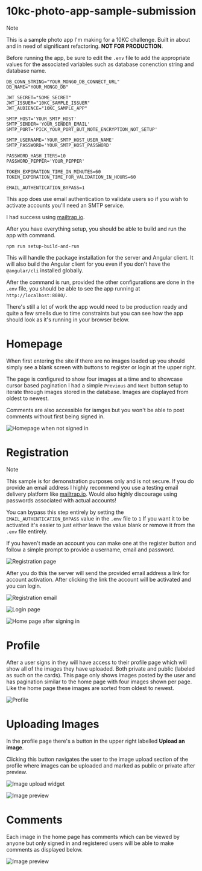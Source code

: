 # 10kc-photo-app-sample-submission

> [!NOTE]
> This is a sample photo app I'm making for a 10KC challenge. Built in about and in need of significant refactoring. **NOT FOR PRODUCTION**.


Before running the app, be sure to edit the `.env` file to add the appropriate values for the associated variables such as database conenction string and database name.

```
DB_CONN_STRING="YOUR_MONGO_DB_CONNECT_URL"
DB_NAME="YOUR_MONGO_DB"

JWT_SECRET="SOME_SECRET"
JWT_ISSUER="10KC_SAMPLE_ISSUER"
JWT_AUDIENCE="10KC_SAMPLE_APP"

SMTP_HOST='YOUR_SMTP_HOST'
SMTP_SENDER='YOUR_SENDER_EMAIL'
SMTP_PORT='PICK_YOUR_PORT_BUT_NOTE_ENCRYPTION_NOT_SETUP'

SMTP_USERNAME='YOUR_SMTP_HOST_USER_NAME'
SMTP_PASSWORD='YOUR_SMTP_HOST_PASSWORD'

PASSWORD_HASH_ITERS=10
PASSWORD_PEPPER='YOUR_PEPPER'

TOKEN_EXPIRATION_TIME_IN_MINUTES=60
TOKEN_EXPIRATION_TIME_FOR_VALIDATION_IN_HOURS=60

EMAIL_AUTHENTICATION_BYPASS=1
```

This app does use email authentication to validate users so if you wish to activate accounts you'll need an SMTP service.

I had success using [mailtrap.io](https://mailtrap.io).

After you have everything setup, you should be able to build and run the app with command.

```
npm run setup-build-and-run
```

This will handle the package installation for the server and Angular client. It will also build the Angular client for you even if you don't have the `@angular/cli` installed globally.

After the command is run, provided the other configurations are done in the `.env` file, you should be able to see the app running at `http://localhost:8080/`.

There's still a lot of work the app would need to be production ready and quite a few smells due to time constraints but you can see how the app should look as it's running in your browser below.

# Homepage

When first entering the site if there are no images loaded up you should simply see a blank screen with buttons to register or login at the upper right.

The page is configured to show four images at a time and to showcase cursor based pagination I had a simple `Previous` and `Next` button setup to iterate through images stored in the database. Images are displayed from oldest to newest.

Comments are also accessible for iamges but you won't be able to post comments without first being signed in.

![Homepage when not signed in](./screenshots/home-page.png)

# Registration

> [!NOTE]
> This sample is for demonstration purposes only and is not secure. If you do provide an email address I highly recommend you use a testing email delivery platform like [mailtrap.io](https://mailtrap.io). Would also highly discourage using passwords associated with actual accounts!
>
> You can bypass this step entirely by setting the `EMAIL_AUTHENTICATION_BYPASS` value in the `.env` file to `1` If you want it to be activated it's easier to just either leave the value blank or remove it from the `.env` file entirely. 

If you haven't made an account you can make one at the register button and follow a simple prompt to provide a username, email and password.

![Registration page](./screenshots/account-registration.png)

After you do this the server will send the provided email address a link for account activation. After clicking the link the account will be activated and you can login.

![Registration email](./screenshots/confirmation-email.png)


![Login page](./screenshots/login.png)

![Home page after signing in](./screenshots/home-page-signed-in.png)

# Profile

After a user signs in they will have access to their profile page which will show all of the images they have uploaded. Both private and public (labeled as such on the cards). This page only shows images posted by the user and has pagination similar to the home page with four images shown per page. Like the home page these images are sorted from oldest to newest.

![Profile](./screenshots/personal-images.png)

# Uploading Images

In the profile page there's a button in the upper right labelled **Upload an image**.

Clicking this button navigates the user to the image upload section of the profile where images can be uploaded and marked as public or private after preview.

![Image upload widget](./screenshots/image-upload.png)

![Image preview](./screenshots/image-ready-for-upload.png)

# Comments

Each image in the home page has comments which can be viewed by anyone but only signed in and registered users will be able to make comments as displayed below.


![Image preview](./screenshots/comments.png)
